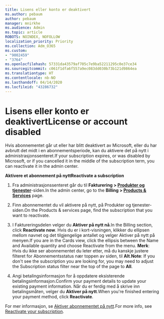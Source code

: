 ```yaml
---
title: Lisens eller konto er deaktivert
ms.author: pebaum
author: pebaum
manager: mnirkhe
ms.audience: Admin
ms.topic: article
ROBOTS: NOINDEX, NOFOLLOW
localization_priority: Priority
ms.collection: Adm_O365
ms.custom:
- "9002459"
- "3764"
ms.openlocfilehash: 57331da43579af705c7e9ba52211295c0e37ce34
ms.sourcegitcommit: c061f1dfa6f557a9ec083dd030b73b121d9864ea
ms.translationtype: HT
ms.contentlocale: nb-NO
ms.lasthandoff: 04/14/2020
ms.locfileid: "43286732"
---
```

# <a name="license-or-account-disabled"></a><span data-ttu-id="c16c0-102">Lisens eller konto er deaktivert</span><span class="sxs-lookup"><span data-stu-id="c16c0-102">License or account disabled</span></span>

<span data-ttu-id="c16c0-103">Hvis abonnementet går ut eller har blitt deaktivert av Microsoft, eller du har avbrutt det midt i en abonnementsperiode, kan du aktivere det på nytt i administrasjonssenteret.</span><span class="sxs-lookup"><span data-stu-id="c16c0-103">If your subscription expires, or was disabled by Microsoft, or if you cancelled it in the middle of the subscription term, you can reactivate it in the admin center.</span></span>

<span data-ttu-id="c16c0-104">**Aktivere et abonnement på nytt**</span><span class="sxs-lookup"><span data-stu-id="c16c0-104">**Reactivate a subscription**</span></span>

1. <span data-ttu-id="c16c0-105">Fra administrasjonssenteret går du til **Fakturering > [Produkter og tjenester](https://go.microsoft.com/fwlink/p/?linkid=842054)**-siden.</span><span class="sxs-lookup"><span data-stu-id="c16c0-105">In the admin center, go to the **Billing > [Products & Services](https://go.microsoft.com/fwlink/p/?linkid=842054)** page.</span></span>

2. <span data-ttu-id="c16c0-106">Finn abonnementet du vil aktivere på nytt, på Produkter og tjenester-siden.</span><span class="sxs-lookup"><span data-stu-id="c16c0-106">On the Products & services page, find the subscription that you want to reactivate.</span></span>

3. <span data-ttu-id="c16c0-107">I Faktureringsdelen velger du **Aktiver på nytt nå**.</span><span class="sxs-lookup"><span data-stu-id="c16c0-107">In the Billing section, click **Reactivate now**.</span></span>  <span data-ttu-id="c16c0-108">Hvis du er i kort-visningen, klikker du ellipsen mellom navnet og det tilgjengelige antallet og velger Aktiver på nytt på menyen.</span><span class="sxs-lookup"><span data-stu-id="c16c0-108">If you are in the Cards view, click the ellipsis between the Name and Available quantity and choose Reactivate from the menu.</span></span> <span data-ttu-id="c16c0-109">**Merk**: Hvis du ikke ser abonnementet du leter etter, må du kanskje justere filteret for Abonnementsstatus nær toppen av siden, til **Alt**.</span><span class="sxs-lookup"><span data-stu-id="c16c0-109">**Note**: If you don't see the subscription you are looking for, you may need to adjust the Subscription status filter near the top of the page to **All**.</span></span>

4. <span data-ttu-id="c16c0-110">Angi betalingsinformasjon for å oppdatere eksisterende betalingsinformasjon.</span><span class="sxs-lookup"><span data-stu-id="c16c0-110">Confirm your payment details to update your existing payment information.</span></span> <span data-ttu-id="c16c0-111">Når du er ferdig med å skrive inn betalingsmåten, velger du **Aktiver på nytt**.</span><span class="sxs-lookup"><span data-stu-id="c16c0-111">When you're finished entering your payment method, click **Reactivate**.</span></span>

<span data-ttu-id="c16c0-112">For mer informasjon, se [Aktiver abonnementet på nytt](https://docs.microsoft.com/office365/admin/subscriptions-and-billing/reactivate-your-subscription).</span><span class="sxs-lookup"><span data-stu-id="c16c0-112">For more info, see [Reactivate your subscription](https://docs.microsoft.com/office365/admin/subscriptions-and-billing/reactivate-your-subscription).</span></span> 
